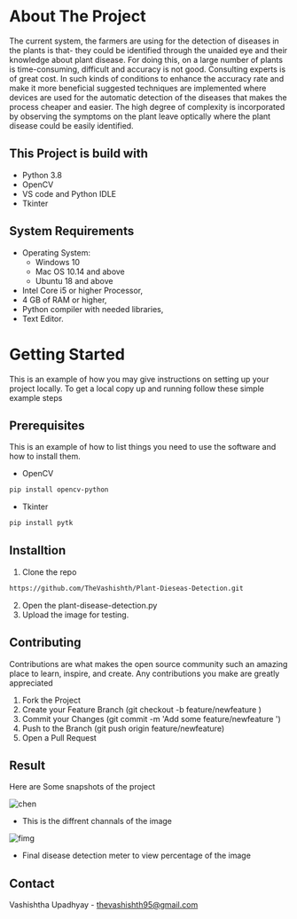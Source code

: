 # About The Project 

The current system, the farmers are using for the detection of diseases in the plants is that- they could be identified through the unaided eye and their knowledge about plant disease. For doing this, on a large number of plants is time-consuming, difficult and accuracy is not good. Consulting experts is of great cost. In such kinds of conditions to enhance the accuracy rate and make it more beneficial suggested techniques are implemented where devices are used for the automatic detection of the diseases that makes the process cheaper and easier. The high degree of complexity is incorporated by observing the symptoms on the plant leave optically where the plant disease could be easily identified. 

## This Project is build with 
- Python 3.8
- OpenCV
- VS code and Python IDLE
- Tkinter 

## System Requirements

- Operating System:
  - Windows 10
  - Mac OS 10.14 and above
  - Ubuntu 18 and above
- Intel Core i5 or higher Processor,
- 4 GB of RAM or higher,
- Python compiler with needed libraries,
- Text Editor.


# Getting Started

This is an example of how you may give instructions on setting up your project locally. To get a local copy up and running follow these simple example steps

## Prerequisites

This is an example of how to list things you need to use the software and how to install them.

- OpenCV 
```bash
pip install opencv-python
```
- Tkinter 
```bash
pip install pytk
```
## Installtion

1. Clone the repo
```bash
https://github.com/TheVashishth/Plant-Dieseas-Detection.git
```
2. Open the plant-disease-detection.py
3. Upload the image for testing.

## Contributing

Contributions are what makes the open source community such an amazing place to learn, inspire, and create. Any contributions you make are greatly appreciated
1. Fork the Project
2. Create your Feature Branch (git checkout -b feature/newfeature )
3. Commit your Changes (git commit -m 'Add some feature/newfeature ')
4. Push to the Branch (git push origin feature/newfeature)
5. Open a Pull Request


## Result 
Here are Some snapshots of the project

![chen](https://user-images.githubusercontent.com/33517963/129998371-69c13680-4106-4097-91e4-9e01819c548d.JPG)
- This is the diffrent channals of the image

![fimg](https://user-images.githubusercontent.com/33517963/129998523-ec570f7d-3003-4bc2-9088-56a80916f03a.JPG)
- Final disease detection meter to view percentage of the image 

## Contact

Vashishtha Upadhyay - thevashishth95@gmail.com


